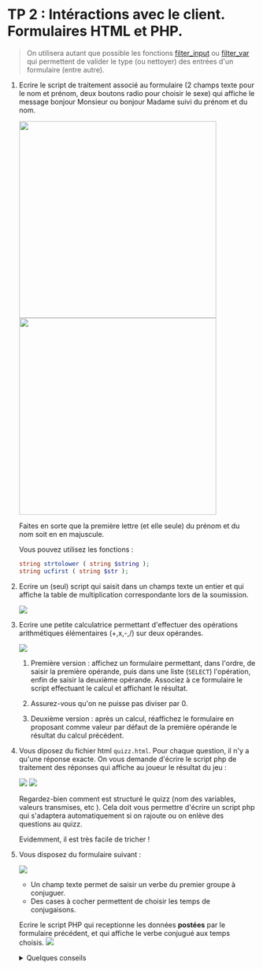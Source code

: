 # TP 2 : Intéractions avec le client. Formulaires HTML et PHP.



> On utilisera autant que possible les fonctions
[filter\_input](http://php.net/manual/fr/function.filter-input.php) ou
[filter\_var](http://php.net/manual/fr/function.filter-var.php) qui
permettent de valider le type (ou nettoyer) des entrées d'un formulaire
(entre autre).

1.  Ecrire le script de traitement associé au formulaire (2 champs texte
    pour le nom et prénom, deux boutons radio pour choisir le sexe) qui
    affiche le message bonjour Monsieur ou bonjour Madame suivi du
    prénom et du nom.

    <img src="./img/exo1.png" width="400"> 
    <img src="./img/exo11.png" width="400"> 

    Faites en sorte que la première lettre (et elle seule) du prénom et
    du nom soit en en majuscule.

    Vous pouvez utilisez les fonctions :
    ```php
	string strtolower ( string $string );
	string ucfirst ( string $str );
	```

2.  Ecrire un (seul) script qui saisit dans un champs texte un entier et
    qui affiche la table de multiplication correspondante lors de la
    soumission.

    ![](./img/ex2.png)

3.  Ecrire une petite calculatrice permettant d'effectuer des
    opérations arithmétiques élémentaires (+,x,-,/) sur deux opérandes.

    ![](./img/ex3.png)
    1.  Première version : affichez un formulaire permettant, dans
        l'ordre, de saisir la première opérande, puis dans une liste
        (`SELECT`) l'opération, enfin de saisir la deuxième opérande.
        Associez à ce formulaire le script effectuant le calcul et
        affichant le résultat.

    2.  Assurez-vous qu'on ne puisse pas diviser par 0.
    3.  Deuxième version : après un calcul, réaffichez le formulaire en
        proposant comme valeur par défaut de la première opérande le
        résultat du calcul précédent.

4.  Vous diposez du fichier html `quizz.html`. Pour chaque question, il
    n'y a qu'une réponse exacte. On vous demande d'écrire le script
    php de traitement des réponses qui affiche au joueur le résultat du
    jeu :

    ![](./img/ex4.png)
    ![](./img/ex41.png)

    Regardez-bien comment est structuré le quizz (nom des variables,
    valeurs transmises, etc ). Cela doit vous permettre d'écrire un
    script php qui s'adaptera automatiquement si on rajoute ou on
    enlève des questions au quizz.

    Evidemment, il est très facile de tricher !

5.  Vous disposez du formulaire suivant :

    ![](./img/ex5.png)

    -   Un champ texte permet de saisir un verbe du premier groupe à
        conjuguer.
    -   Des cases à cocher permettent de choisir les temps de
        conjugaisons.

    Ecrire le script PHP qui receptionne les données **postées** par le
    formulaire précédent, et qui affiche le verbe conjugué aux temps
    choisis.
    ![](./img/ex51.png)

    <details>
	<summary>Quelques conseils</summary>

    Pour extraire le radical, vous pouvez utiliser la 
	fonction [substr](http://fr2.php.net/manual/fr/function.substr.php)

	```php
	string substr ( string $string , int $start [, int $length ] );
	```

    Vous pouvez également stocker dans un tableau associatif les
    terminaisons possibles, ainsi que les pronoms personnels.

    ```php
	$terminaisons = array("present"=>array("e","es","e","ons","ez","ent"), ...
	```
	</details>
